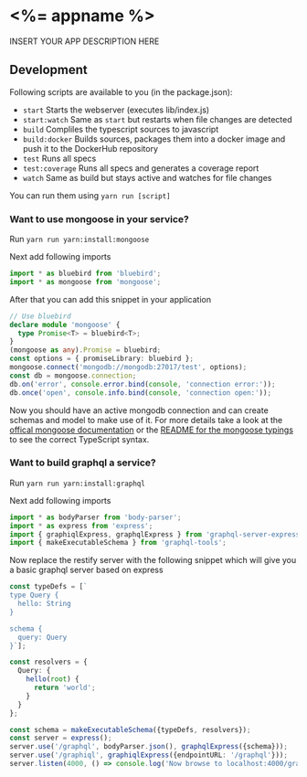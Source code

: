 # <%= appname %>

INSERT YOUR APP DESCRIPTION HERE

## Development

Following scripts are available to you (in the package.json):

- `start` Starts the webserver (executes lib/index.js)
- `start:watch` Same as `start` but restarts when file changes are detected
- `build` Compliles the typescript sources to javascript
- `build:docker` Builds sources, packages them into a docker image and push it to the DockerHub repository
- `test` Runs all specs
- `test:coverage` Runs all specs and generates a coverage report
- `watch` Same as build but stays active and watches for file changes

You can run them using `yarn run [script]`

### Want to use mongoose in your service?

Run `yarn run yarn:install:mongoose`

Next add following imports

```typescript
import * as bluebird from 'bluebird';
import * as mongoose from 'mongoose';
```

After that you can add this snippet in your application

```typescript
// Use bluebird
declare module 'mongoose' {
  type Promise<T> = bluebird<T>;
}
(mongoose as any).Promise = bluebird;
const options = { promiseLibrary: bluebird };
mongoose.connect('mongodb://mongodb:27017/test', options);
const db = mongoose.connection;
db.on('error', console.error.bind(console, 'connection error:'));
db.once('open', console.info.bind(console, 'connection open:'));
```

Now you should have an active mongodb connection and can create schemas and model to make use of it. For more details take a look at the [offical mongoose documentation](http://mongoosejs.com/docs/guide.html) or the [README for the mongoose typings](https://github.com/DefinitelyTyped/DefinitelyTyped/tree/master/types/mongoose) to see the correct TypeScript syntax.

### Want to build graphql a service?

Run `yarn run yarn:install:graphql`

Next add following imports

```typescript
import * as bodyParser from 'body-parser';
import * as express from 'express';
import { graphiqlExpress, graphqlExpress } from 'graphql-server-express';
import { makeExecutableSchema } from 'graphql-tools';
```

Now replace the restify server with the following snippet which will give you a basic graphql server based on express

```typescript
const typeDefs = [`
type Query {
  hello: String
}

schema {
  query: Query
}`];

const resolvers = {
  Query: {
    hello(root) {
      return 'world';
    }
  }
};

const schema = makeExecutableSchema({typeDefs, resolvers});
const server = express();
server.use('/graphql', bodyParser.json(), graphqlExpress({schema}));
server.use('/graphiql', graphiqlExpress({endpointURL: '/graphql'}));
server.listen(4000, () => console.log('Now browse to localhost:4000/graphiql'));
```
